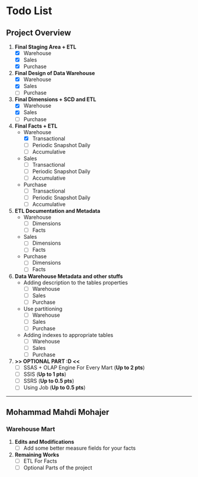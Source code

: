 # Todo List

## Project Overview

1. **Final Staging Area + ETL**
   - [x] Warehouse
   - [x] Sales
   - [x] Purchase
2. **Final Design of Data Warehouse**
   - [x] Warehouse
   - [x] Sales
   - [ ] Purchase
3. **Final Dimensions + SCD and ETL**
   - [x] Warehouse
   - [x] Sales
   - [ ] Purchase
4. **Final Facts + ETL**
   - Warehouse
     - [x] Transactional
     - [ ] Periodic Snapshot Daily
     - [ ] Accumulative
   - Sales
     - [ ] Transactional
     - [ ] Periodic Snapshot Daily
     - [ ] Accumulative
   - Purchase
     - [ ] Transactional
     - [ ] Periodic Snapshot Daily
     - [ ] Accumulative
5. **ETL Documentation and Metadata**
   - Warehouse
     - [ ] Dimensions
     - [ ] Facts
   - Sales
     - [ ] Dimensions
     - [ ] Facts
   - Purchase
     - [ ] Dimensions
     - [ ] Facts
6. **Data Warehouse Metadata and other stuffs**
   - Adding description to the tables properties
     - [ ] Warehouse
     - [ ] Sales
     - [ ] Purchase
   - Use partitioning
     - [ ] Warehouse
     - [ ] Sales
     - [ ] Purchase
   - Adding indexes to appropriate tables
     - [ ] Warehouse
     - [ ] Sales
     - [ ] Purchase
7. **>> OPTIONAL PART :D <<**
   - [ ] SSAS + OLAP Engine For Every Mart (**Up to 2 pts**)
   - [ ] SSIS (**Up to 1 pts**)
   - [ ] SSRS (**Up to 0.5 pts**)
   - [ ] Using Job (**Up to 0.5 pts**)

---

## Mohammad Mahdi Mohajer

### Warehouse Mart

1. **Edits and Modifications**
   - [ ] Add some better measure fields for your facts
2. **Remaining Works**
   - [ ] ETL For Facts
   - [ ] Optional Parts of the project

